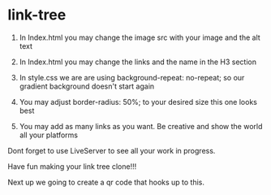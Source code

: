 # link-tree
1. In Index.html you may change the image src with your image and the alt text
2. In Index.html you may change the links and the name in the H3 section

3. In style.css we are are using      background-repeat: no-repeat;  so our gradient background doesn't start again
4. You may adjust     border-radius: 50%;  to your desired size this one looks best

5. You may add as many links as you want. Be creative and show the world all your platforms

Dont forget to use LiveServer to see all your work in progress.

Have fun making your link tree clone!!!

Next up we going to create a qr code that hooks up to this.


